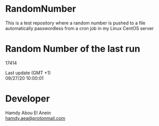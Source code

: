 # RandomNumber    
This is a test repository where a random number is pushed to a file automatically passwordless from a cron job in my Linux CentOS server    
# Random Number of the last run   
17414
      
Last update (GMT +1)    
09/27/20 10:00:01
# Developer    
Hamdy Abou El Anein   
hamdy.aea@protonmail.com
